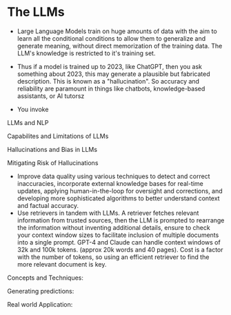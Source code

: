 # The LLMs
- Large Language Models train on huge amounts of data with the aim to learn all the conditional conditions to allow them to generalize and generate meaning, without direct memorization of the training data. The LLM's knowledge is restricted to it's training set. 

- Thus if a model is trained up to 2023, like ChatGPT, then you ask something about 2023, this may generate a plausible but fabricated description. This is known as a "hallucination". So accuracy and reliability are paramount in things like chatbots, knowledge-based assistants, or AI tutorsz

- You invoke 










LLMs and NLP


Capabilites and Limitations of LLMs

Hallucinations and Bias in LLMs


Mitigating Risk of Hallucinations
- Improve data quality using various techniques to detect and correct inaccuracies, incorporate external knowledge bases for real-time updates, applying human-in-the-loop for oversight and corrections, and developing more sophisticated algorithms to better understand context and factual accuracy. 
- Use retrievers in tandem with LLMs. A retriever fetches relevant information from trusted sources, then the LLM is prompted to rearrange the information without inventing additional details, ensure to check your context window sizes to facilitate inclusion of multiple documents into a single prompt. GPT-4 and Claude can handle context windows of 32k and 100k tokens. (approx 20k words and 40 pages). Cost is a factor with the number of tokens, so using an efficient retriever to find the more relevant document is key. 

Concepts and Techniques:



Generating predictions:

Real world Application: